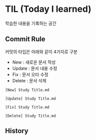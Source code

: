 # TIL (Today I learned)

학습한 내용을 기록하는 공간

## Commit Rule

커밋의 타입은 아래와 같이 4가지로 구분

- New : 새로운 문서 작성
- Update : 문서 내용 수정
- Fix : 문서 오타 수정
- Delete : 문서 삭제

```
[New] Study Title.md

[Update] Study Title.md

[Fix] Study Title.md

[Delete] Study Title.md
```

## History

